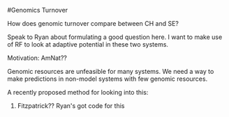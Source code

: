 #Genomics Turnover

How does genomic turnover compare between CH and SE? 

Speak to Ryan about formulating a good question here. I want to make use of RF to look at adaptive potential in these two systems. 

Motivation: AmNat??

Genomic resources are unfeasible for many systems. We need a way to make predictions in non-model systems with few genomic resources. 

A recently proposed method for looking into this: 

1. Fitzpatrick?? Ryan's got code for this


